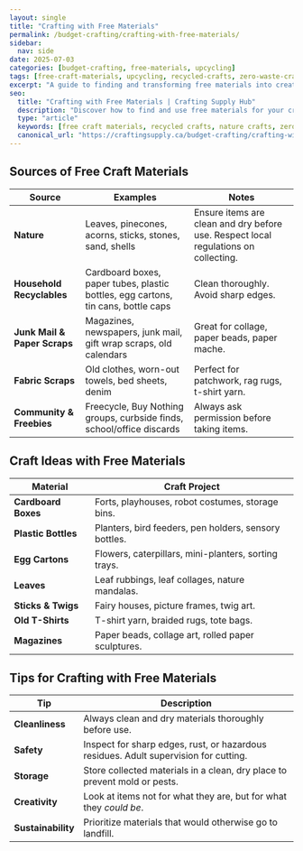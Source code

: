```yaml
---
layout: single
title: "Crafting with Free Materials"
permalink: /budget-crafting/crafting-with-free-materials/
sidebar:
  nav: side
date: 2025-07-03
categories: [budget-crafting, free-materials, upcycling]
tags: [free-craft-materials, upcycling, recycled-crafts, zero-waste-crafting]
excerpt: "A guide to finding and transforming free materials into creative craft projects."
seo:
  title: "Crafting with Free Materials | Crafting Supply Hub"
  description: "Discover how to find and use free materials for your craft projects, from nature finds to household recyclables."
  type: "article"
  keywords: [free craft materials, recycled crafts, nature crafts, zero waste crafting]
  canonical_url: "https://craftingsupply.ca/budget-crafting/crafting-with-free-materials/"
---
```


## Sources of Free Craft Materials

| Source | Examples | Notes |
|---|---|---|
| **Nature** | Leaves, pinecones, acorns, sticks, stones, sand, shells | Ensure items are clean and dry before use. Respect local regulations on collecting. |
| **Household Recyclables** | Cardboard boxes, paper tubes, plastic bottles, egg cartons, tin cans, bottle caps | Clean thoroughly. Avoid sharp edges. |
| **Junk Mail & Paper Scraps** | Magazines, newspapers, junk mail, gift wrap scraps, old calendars | Great for collage, paper beads, paper mache. |
| **Fabric Scraps** | Old clothes, worn-out towels, bed sheets, denim | Perfect for patchwork, rag rugs, t-shirt yarn. |
| **Community & Freebies** | Freecycle, Buy Nothing groups, curbside finds, school/office discards | Always ask permission before taking items. |

## Craft Ideas with Free Materials

| Material | Craft Project |
|---|---|
| **Cardboard Boxes** | Forts, playhouses, robot costumes, storage bins. |
| **Plastic Bottles** | Planters, bird feeders, pen holders, sensory bottles. |
| **Egg Cartons** | Flowers, caterpillars, mini-planters, sorting trays. |
| **Leaves** | Leaf rubbings, leaf collages, nature mandalas. |
| **Sticks & Twigs** | Fairy houses, picture frames, twig art. |
| **Old T-Shirts** | T-shirt yarn, braided rugs, tote bags. |
| **Magazines** | Paper beads, collage art, rolled paper sculptures. |

## Tips for Crafting with Free Materials

| Tip | Description |
|---|---|
| **Cleanliness** | Always clean and dry materials thoroughly before use. |
| **Safety** | Inspect for sharp edges, rust, or hazardous residues. Adult supervision for cutting. |
| **Storage** | Store collected materials in a clean, dry place to prevent mold or pests. |
| **Creativity** | Look at items not for what they are, but for what they *could be*. |
| **Sustainability** | Prioritize materials that would otherwise go to landfill. |